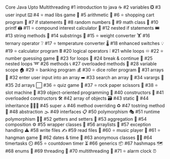Core Java Upto Multithreading
#1 introduction to java ☕
#2  variables ❎
#3 user input ⌨️
#4  ⭐ mad libs game 📕
#5  arithmetic 🧮
#6  ⭐ shopping cart program 🛒
#7  if statements 🤔
#8  random numbers 🔀
#9  math class 📐
#10  printf 🖨️
#11  ⭐ compound interest calculator 💸
#12  nested if statements 🎟️
#13  string methods 🧵
#14  substrings 📧
#15  ⭐ weight converter 🏋️
#16  ternary operator ❔
#17  ⭐ temperature converter 🌡️
#18  enhanced switches 💡
#19  ⭐ calculator program 🖩
#20  logical operators ❕
#21  while loops ♾️
#22  ⭐ number guessing game 🔢
#23  for loops 🔂
#24  break & continue 🚦
#25  nested loops ➿
#26  methods 📞
#27  overloaded methods 🍕
#28  variable scope 🏠
#29 ⭐ banking program 💰
#30  ⭐ dice roller program 🎲
#31  arrays 🍎
#32  enter user input into an array ➡️
#33  search an array 🔎
#34  varargs 💬
#35  2d arrays ⬜
#36  ⭐ quiz game 💯
#37  ⭐ rock paper scissors 🗿
#38  ⭐ slot machine 🎰
#39  object-oriented programming 🧱
#40  constructors 🔨
#41  overloaded constructors 🛠️
#42  array of objects 🗃️
#43  static 🤝
#44  inheritance 👨‍👧‍👦
#45  super 🔝
#46  method overriding ♻️
#47  tostring method 🎉
#48  abstraction 🌫️
#49  interfaces 📋
#50  polymorphism 🎭
#51  runtime polymorphism 🤷‍♂️
#52  getters and setters 🔐
#53  aggregation 🏫
#54  composition ⚙️
#55  wrapper classes 🎁
#56  arraylists 📃
#57  exception handling ⚠️
#58  write files ✍
#59  read files 📖
#60  ⭐ music player 🎼
#61  ⭐ hangman game 🕺
#62 dates & time 📆
#63  anonymous classes 🕵️‍♂️
#64  timertasks ⏲️
#65 ⭐ countdown timer ⏳
#66  generics 📦
#67  hashmaps 🗺️
#68  enums 📅
#69  threading 🧵
#70  multithreading 🧶
#71  ⭐ alarm clock ⏰